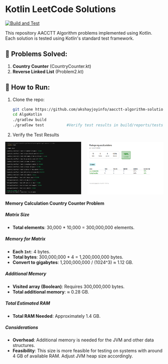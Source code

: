 # Kotlin LeetCode Solutions
[![Build and Test](https://github.com/akshayjoyinfo/aacctt-algorithm-solutions/actions/workflows/build.yaml/badge.svg?event=project_card)](https://github.com/akshayjoyinfo/aacctt-algorithm-solutions/actions/workflows/build.yaml)

This repository AACCTT Algorithm problems implemented using Kotlin. Each solution is tested using Kotlin's standard test framework.

## 📌 Problems Solved:
1. **Country Counter** (CountryCounter.kt)
2. **Reverse Linked List** (Problem2.kt)

## 🚀 How to Run:
1. Clone the repo:
   ```sh
   git clone https://github.com/akshayjoyinfo/aacctt-algorithm-solutions.git
   cd AlgoKotlin
   ./gradlew build
   ./gradlew test          #Verify test results in build/reports/tests/test/index.html
   ```

2. Verify the Test Results

<div style="display: flex; justify-content: space-between;">
    <img src="docs/images/test-result-console.png" alt="Image 1" style="width: 48%;">
    <img src="docs/images/test-result-web.png" alt="Image 2" style="width: 48%;">
</div>



#### Memory Calculation Country Counter Problem

##### Matrix Size

- **Total elements**: 30,000 * 10,000 = 300,000,000 elements.

##### Memory for Matrix

- **Each `Int`**: 4 bytes.
- **Total bytes**: 300,000,000 * 4 = 1,200,000,000 bytes.
- **Convert to gigabytes**: 1,200,000,000 / (1024^3) ≈ 1.12 GB.

##### Additional Memory

- **Visited array (Boolean)**: Requires 300,000,000 bytes.
- **Total additional memory**: ≈ 0.28 GB.

##### Total Estimated RAM

- **Total RAM Needed**: Approximately 1.4 GB.

##### Considerations

- **Overhead**: Additional memory is needed for the JVM and other data structures.
- **Feasibility**: This size is more feasible for testing on systems with around 4 GB of available RAM. Adjust JVM heap size accordingly.
